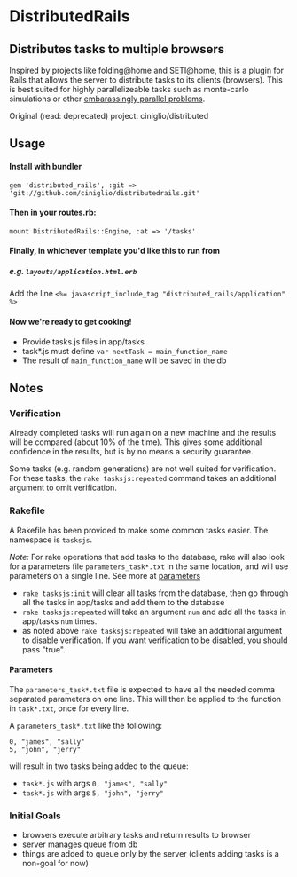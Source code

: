 # DistributedRails

## Distributes tasks to multiple browsers 

Inspired by projects like folding@home and SETI@home, this is a
plugin for Rails that allows the server to distribute tasks
to its clients (browsers). This is best suited for highly
parallelizeable tasks such as monte-carlo simulations or other
[embarassingly parallel problems](http://en.wikipedia.org/wiki/Embarrassingly_parallel).

Original (read: deprecated) project: ciniglio/distributed

## Usage

#### Install with bundler

`gem 'distributed_rails', :git =>
'git://github.com/ciniglio/distributedrails.git'`

#### Then in your routes.rb:

`mount DistributedRails::Engine, :at => '/tasks'`

#### Finally, in whichever template you'd like this to run from
##### e.g. `layouts/application.html.erb`

Add the line
`<%= javascript_include_tag "distributed_rails/application" %>`

#### Now we're ready to get cooking!

- Provide tasks.js files in app/tasks
- task*.js must define `var nextTask = main_function_name`
- The result of `main_function_name` will be saved in the db

## Notes

### Verification 
Already completed tasks will run again on a new machine and the
results will be compared (about 10% of the time). This gives some
additional confidence in the results, but is by no means a security
guarantee.

Some tasks (e.g. random generations) are not well suited for
verification. For these tasks, the `rake tasksjs:repeated` command
takes an additional argument to omit verification.

### Rakefile
A Rakefile has been provided to make some common tasks easier. The
namespace is `tasksjs`.

*Note:* For rake operations that add tasks to the database, rake will
 also look for a parameters file `parameters_task*.txt` in the same
 location, and will use parameters on a single line. See more at
 [parameters](#parameters)
 
- `rake tasksjs:init` will clear all tasks from the database, then go
  through all the tasks in app/tasks and add them to the database
- `rake tasksjs:repeated` will take an argument `num` and add all the tasks
  in app/tasks `num` times.
- as noted above `rake tasksjs:repeated` will take an additional
  argument to disable verification. If you want verification to be
  disabled, you should pass "true".

#### Parameters 
The `parameters_task*.txt` file is expected to have
all the needed comma separated parameters on one line. This will then
be applied to the function in `task*.txt`, once for every line. 

A `parameters_task*.txt` like the following:
```
0, "james", "sally"
5, "john", "jerry"
```

will result in two tasks being added to the queue:
- `task*.js` with args `0, "james", "sally"`
- `task*.js` with args `5, "john", "jerry"`

### Initial Goals
- browsers execute arbitrary tasks and return results to browser
- server manages queue from db
- things are added to queue only by the server (clients adding tasks
  is a non-goal for now)


